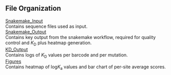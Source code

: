 ## File Organization

[Snakemake_Input](https://github.com/Ortlund-Laboratory/DMS_IgG1Fc/tree/main/Deposited_Data/Titration_Data/Fc%CE%B3R3a-158F/Snakemake_Input)<br>
Contains sequence files used as input.<br>
[Snakemake_Output](https://github.com/Ortlund-Laboratory/DMS_IgG1Fc/tree/main/Deposited_Data/Titration_Data/Fc%CE%B3R3a-158F/Snakemake_Output)<br>
Contains key output from the snakemake workflow, required for quality control and *K*<sub>D</sub> plus heatmap generation.<br>
[KD_Output](https://github.com/Ortlund-Laboratory/DMS_IgG1Fc/tree/main/Deposited_Data/Titration_Data/Fc%CE%B3R3a-158F/KD_Output)<br>
Contains logs of *K*<sub>D</sub> values per barcode and per mutation.<br>
[Figures](https://github.com/Ortlund-Laboratory/DMS_IgG1Fc/tree/main/Deposited_Data/Titration_Data/Fc%CE%B3R3a-158F/Figures)<br>
Contains heatmap of log*K*<sub>a</sub> values and bar chart of per-site average scores.<br>
